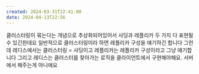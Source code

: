 ```yaml
---
created: 2024-03-31T22:41:00
date: 2024-04-13T22:56
---
```

클러스터링이 묶는다는 개념으로 추상화되어있어서 샤딩과 레플리카 두 가지 다 표현될 수 있긴한데요
일반적으로 클러스터링이라 하면 레플리카 구성을 얘기하긴 합니다
그런데 레디스에서는 클러스터링 = 샤딩이고 레플리카는 레플리카 구성이라고 그냥 얘기합니다
그리고 레디스는 클러스터를 찾아가는 로직을 클라이언트에서 구현해야해요. 서버에서 해주는게 아니에요